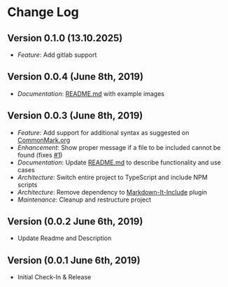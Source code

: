 # Change Log

## Version 0.1.0 (13.10.2025)
* *Feature*: Add gitlab support

## Version 0.0.4 (June 8th, 2019)
* *Documentation*: [README.md](https://github.com/SIPS1980/vscode-markdown-preview-include/blob/master/README.md) with example images

## Version 0.0.3 (June 8th, 2019)

* *Feature*: Add support for additional syntax as suggested on [CommonMark.org](https://commonmark.org/)
* *Enhancement*: Show proper message if a file to be included cannot be found (fixes [#1](https://github.com/SIPS1980/vscode-markdown-preview-include/issues/1))
* *Documentation*: Update [README.md](https://github.com/SIPS1980/vscode-markdown-preview-include/blob/master/README.md) to describe functionality and use cases
* *Architecture*: Switch entire project to TypeScript and include NPM scripts
* *Architecture*: Remove dependency to [Markdown-It-Include](https://github.com/camelaissani/markdown-it-include) plugin
* *Maintenance*: Cleanup and restructure project

## Version (0.0.2 June 6th, 2019)

* Update Readme and Description

## Version (0.0.1 June 6th, 2019)

* Initial Check-In & Release
